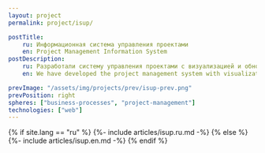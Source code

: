 ```yaml
---
layout: project
permalink: project/isup/

postTitle:
    ru: Информационная система управления проектами
    en: Project Management Information System
postDescription:
    ru: Разработали систему управления проектами с визуализацией и обновляемой информацией более чем по 30 проектам
    en: We have developed the project management system with visualization and regular information updates for over 30 projects

prevImage: "/assets/img/projects/prev/isup-prev.png"
prevPosition: right
spheres: ["business-processes", "project-management"]
technologies: ["web"]
---
```


{% if site.lang == "ru" %}
{%- include articles/isup.ru.md -%}
{% else %}
{%- include articles/isup.en.md -%}
{% endif %}
